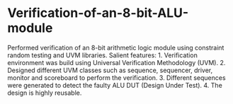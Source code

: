 # Verification-of-an-8-bit-ALU-module
Performed verification of an 8-bit arithmetic logic module using constraint random testing and UVM libraries.   Salient features: 1. Verification environment was build using Universal Verification Methodology (UVM). 2. Designed different UVM classes such as sequence, sequencer, driver, monitor and scoreboard to perform the verification.  3. Different sequences were generated to detect the faulty ALU DUT (Design Under Test). 4. The design is highly reusable.
